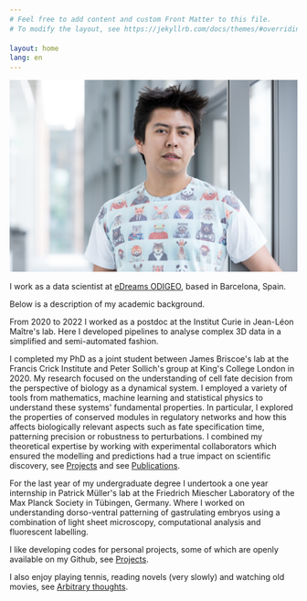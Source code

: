 ```yaml
---
# Feel free to add content and custom Front Matter to this file.
# To modify the layout, see https://jekyllrb.com/docs/themes/#overriding-theme-defaults

layout: home
lang: en
---
```


![My face](/assets/EHD.jpg)

I work as a data scientist at [eDreams ODIGEO](https://www.edreamsodigeo.com/), based in Barcelona, Spain.

Below is a description of my academic background.

From 2020 to 2022 I worked as a postdoc at the Institut Curie in Jean-Léon Maître's lab. Here I developed pipelines to analyse complex 3D data in a simplified and semi-automated fashion.

I completed my PhD as a joint student between James Briscoe's lab at the Francis Crick Institute and Peter Sollich's group at King's College London in 2020.
My research focused on the understanding of cell fate decision from the perspective of biology as a dynamical system.
I employed a variety of tools from mathematics, machine learning and statistical physics to understand these systems' fundamental properties.
In particular, I explored the properties of conserved modules in regulatory networks and how this affects biologically relevant aspects such as fate specification time, patterning precision or robustness to perturbations.
I combined my theoretical expertise by working with experimental collaborators which ensured the modelling and predictions had a true impact on scientific discovery, see [Projects](https://edgar-hd.github.io/explore_projects/) and see [Publications](https://edgar-hd.github.io/publications/).

For the last year of my undergraduate degree I undertook a one year internship in Patrick Müller's lab at the Friedrich Miescher Laboratory of the Max Planck Society in Tübingen, Germany.
Where I worked on understanding dorso-ventral patterning of gastrulating embryos using a combination of light sheet microscopy, computational analysis and fluorescent labelling.

I like developing codes for personal projects, some of which are openly available on my Github, see [Projects](https://edgar-hd.github.io/explore_projects/).

I also enjoy playing tennis, reading novels (very slowly) and watching old movies, see [Arbitrary thoughts](https://edgar-hd.github.io/interests/).
